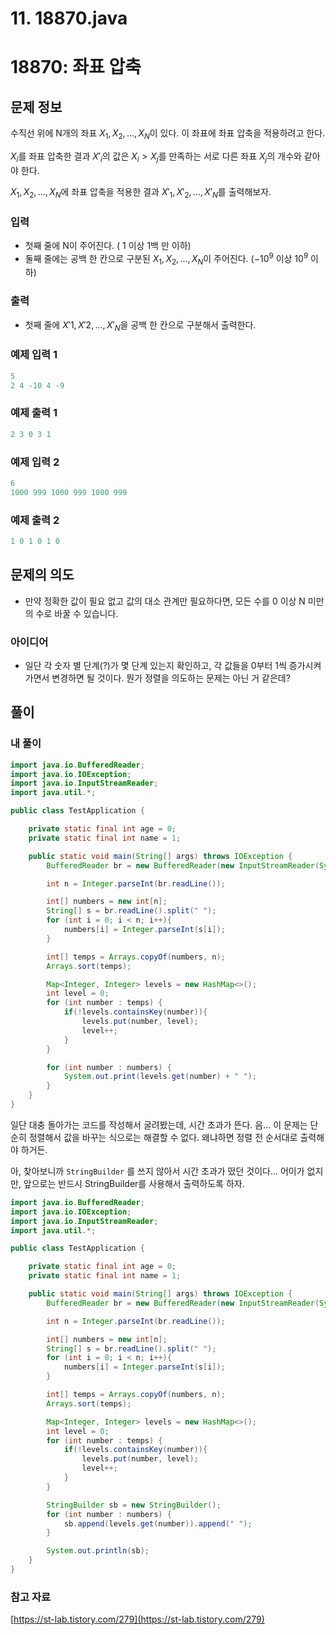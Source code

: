 # 11. 18870.java

# 18870: 좌표 압축

## 문제 정보

수직선 위에 N개의 좌표 $X_{1}, X_{2}, ..., X_{N}$이 있다. 이 좌표에 좌표 압축을 적용하려고 한다.

$X_{i}$를 좌표 압축한 결과 $X'_{i}$의 값은 $X_{i} > X_{j}$를 만족하는 서로 다른 좌표 $X_{j}$의 개수와 같아야 한다.

$X_{1}, X_{2}, ..., X_{N}$에 좌표 압축을 적용한 결과 $X'_{1}, X'_{2}, ..., X'_{N}$를 출력해보자.

### 입력

- 첫째 줄에 N이 주어진다. ( 1 이상 1백 만 이하)
- 둘째 줄에는 공백 한 칸으로 구분된 $X_{1}, X_{2}, ..., X_{N}$이 주어진다. ($-10^{9}$ 이상 $10^{9}$ 이하)

### 출력

- 첫째 줄에 $X'{1}, X'{2}, ..., X'_{N}$을 공백 한 칸으로 구분해서 출력한다.

### 예제 입력 1

```java
5
2 4 -10 4 -9
```

### 예제 출력 1

```java
2 3 0 3 1
```

### 예제 입력 2

```java
6
1000 999 1000 999 1000 999
```

### 예제 출력 2

```java
1 0 1 0 1 0
```

## 문제의 의도

- 만약 정확한 값이 필요 없고 값의 대소 관계만 필요하다면, 모든 수를 0 이상 N 미만의 수로 바꿀 수 있습니다.

### 아이디어

- 일단 각 숫자 별 단계(?)가 몇 단계 있는지 확인하고, 각 값들을 0부터 1씩 증가시켜가면서 변경하면 될 것이다. 뭔가 정렬을 의도하는 문제는 아닌 거 같은데?

## 풀이

### 내 풀이

```java
import java.io.BufferedReader;
import java.io.IOException;
import java.io.InputStreamReader;
import java.util.*;

public class TestApplication {

    private static final int age = 0;
    private static final int name = 1;

    public static void main(String[] args) throws IOException {
        BufferedReader br = new BufferedReader(new InputStreamReader(System.in));

        int n = Integer.parseInt(br.readLine());

        int[] numbers = new int[n];
        String[] s = br.readLine().split(" ");
        for (int i = 0; i < n; i++){
            numbers[i] = Integer.parseInt(s[i]);
        }

        int[] temps = Arrays.copyOf(numbers, n);
        Arrays.sort(temps);

        Map<Integer, Integer> levels = new HashMap<>();
        int level = 0;
        for (int number : temps) {
            if(!levels.containsKey(number)){
                levels.put(number, level);
                level++;
            }
        }

        for (int number : numbers) {
            System.out.print(levels.get(number) + " ");
        }
    }
}
```

일단 대충 돌아가는 코드를 작성해서 굴려봤는데, 시간 초과가 뜬다. 음… 이 문제는 단순히 정렬해서 값을 바꾸는 식으로는 해결할 수 없다. 왜냐하면 정렬 전 순서대로 출력해야 하거든.

아, 찾아보니까 `StringBuilder` 를 쓰지 않아서 시간 초과가 떴던 것이다… 어이가 없지만, 앞으로는 반드시 StringBuilder를 사용해서 출력하도록 하자.

```java
import java.io.BufferedReader;
import java.io.IOException;
import java.io.InputStreamReader;
import java.util.*;

public class TestApplication {

    private static final int age = 0;
    private static final int name = 1;

    public static void main(String[] args) throws IOException {
        BufferedReader br = new BufferedReader(new InputStreamReader(System.in));

        int n = Integer.parseInt(br.readLine());

        int[] numbers = new int[n];
        String[] s = br.readLine().split(" ");
        for (int i = 0; i < n; i++){
            numbers[i] = Integer.parseInt(s[i]);
        }

        int[] temps = Arrays.copyOf(numbers, n);
        Arrays.sort(temps);

        Map<Integer, Integer> levels = new HashMap<>();
        int level = 0;
        for (int number : temps) {
            if(!levels.containsKey(number)){
                levels.put(number, level);
                level++;
            }
        }

        StringBuilder sb = new StringBuilder();
        for (int number : numbers) {
            sb.append(levels.get(number)).append(" ");
        }

        System.out.println(sb);
    }
}
```

### 참고 자료

[https://st-lab.tistory.com/279](https://st-lab.tistory.com/279)
